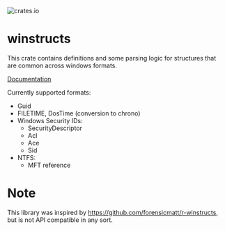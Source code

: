 ![crates.io](https://img.shields.io/crates/v/winstructs.svg)

# winstructs
This crate contains definitions and some parsing logic for structures that are common across windows formats.

[Documentation](https://docs.rs/winstructs) 

Currently supported formats:

- Guid
- FILETIME, DosTime (conversion to chrono)
- Windows Security IDs:
    - SecurityDescriptor
    - Acl
    - Ace
    - Sid
- NTFS:
   - MFT reference

# Note
This library was inspired by https://github.com/forensicmatt/r-winstructs, but is not API compatible in any sort.
